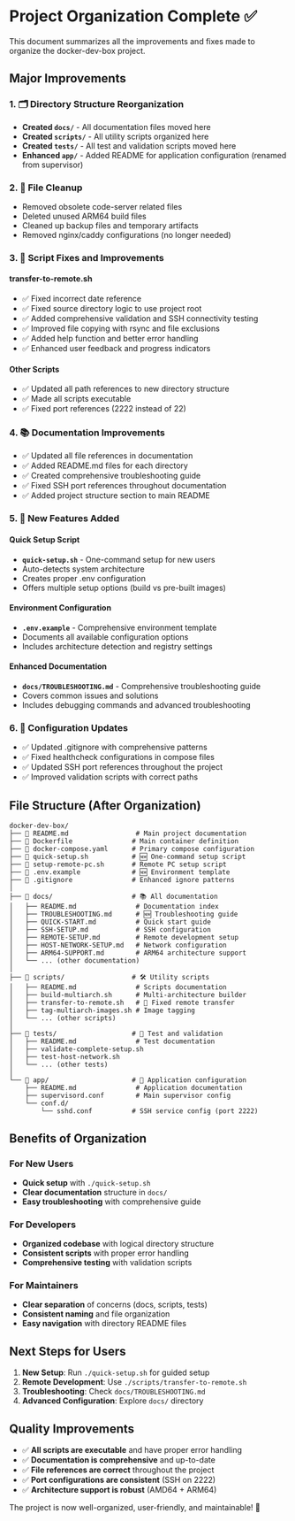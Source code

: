 # Project Organization Complete ✅

This document summarizes all the improvements and fixes made to organize the docker-dev-box project.

## Major Improvements

### 1. 🗂️ Directory Structure Reorganization
- **Created `docs/`** - All documentation files moved here
- **Created `scripts/`** - All utility scripts organized here  
- **Created `tests/`** - All test and validation scripts moved here
- **Enhanced `app/`** - Added README for application configuration (renamed from supervisor)

### 2. 🧹 File Cleanup
- Removed obsolete code-server related files
- Deleted unused ARM64 build files
- Cleaned up backup files and temporary artifacts
- Removed nginx/caddy configurations (no longer needed)

### 3. 🔧 Script Fixes and Improvements

#### transfer-to-remote.sh
- ✅ Fixed incorrect date reference
- ✅ Fixed source directory logic to use project root
- ✅ Added comprehensive validation and SSH connectivity testing
- ✅ Improved file copying with rsync and file exclusions
- ✅ Added help function and better error handling
- ✅ Enhanced user feedback and progress indicators

#### Other Scripts
- ✅ Updated all path references to new directory structure
- ✅ Made all scripts executable
- ✅ Fixed port references (2222 instead of 22)

### 4. 📚 Documentation Improvements
- ✅ Updated all file references in documentation
- ✅ Added README.md files for each directory
- ✅ Created comprehensive troubleshooting guide
- ✅ Fixed SSH port references throughout documentation
- ✅ Added project structure section to main README

### 5. 🚀 New Features Added

#### Quick Setup Script
- **`quick-setup.sh`** - One-command setup for new users
- Auto-detects system architecture
- Creates proper .env configuration
- Offers multiple setup options (build vs pre-built images)

#### Environment Configuration
- **`.env.example`** - Comprehensive environment template
- Documents all available configuration options
- Includes architecture detection and registry settings

#### Enhanced Documentation
- **`docs/TROUBLESHOOTING.md`** - Comprehensive troubleshooting guide
- Covers common issues and solutions
- Includes debugging commands and advanced troubleshooting

### 6. 🔧 Configuration Updates
- ✅ Updated .gitignore with comprehensive patterns
- ✅ Fixed healthcheck configurations in compose files
- ✅ Updated SSH port references throughout the project
- ✅ Improved validation scripts with correct paths

## File Structure (After Organization)

```
docker-dev-box/
├── 📄 README.md                 # Main project documentation
├── 📄 Dockerfile               # Main container definition
├── 📄 docker-compose.yaml      # Primary compose configuration
├── 📄 quick-setup.sh           # 🆕 One-command setup script
├── 📄 setup-remote-pc.sh       # Remote PC setup script
├── 📄 .env.example             # 🆕 Environment template
├── 📄 .gitignore               # Enhanced ignore patterns
│
├── 📁 docs/                    # 📚 All documentation
│   ├── README.md               # Documentation index
│   ├── TROUBLESHOOTING.md      # 🆕 Troubleshooting guide
│   ├── QUICK-START.md          # Quick start guide
│   ├── SSH-SETUP.md            # SSH configuration
│   ├── REMOTE-SETUP.md         # Remote development setup
│   ├── HOST-NETWORK-SETUP.md   # Network configuration
│   ├── ARM64-SUPPORT.md        # ARM64 architecture support
│   └── ... (other documentation)
│
├── 📁 scripts/                 # 🛠️ Utility scripts
│   ├── README.md               # Scripts documentation
│   ├── build-multiarch.sh      # Multi-architecture builder
│   ├── transfer-to-remote.sh   # 🔧 Fixed remote transfer
│   ├── tag-multiarch-images.sh # Image tagging
│   └── ... (other scripts)
│
├── 📁 tests/                   # 🧪 Test and validation
│   ├── README.md               # Test documentation
│   ├── validate-complete-setup.sh
│   ├── test-host-network.sh
│   └── ... (other tests)
│
└── 📁 app/                     # 🔧 Application configuration
    ├── README.md               # Application documentation
    ├── supervisord.conf        # Main supervisor config
    └── conf.d/
        └── sshd.conf          # SSH service config (port 2222)
```

## Benefits of Organization

### For New Users
- **Quick setup** with `./quick-setup.sh`
- **Clear documentation** structure in `docs/`
- **Easy troubleshooting** with comprehensive guide

### For Developers
- **Organized codebase** with logical directory structure
- **Consistent scripts** with proper error handling
- **Comprehensive testing** with validation scripts

### For Maintainers
- **Clear separation** of concerns (docs, scripts, tests)
- **Consistent naming** and file organization
- **Easy navigation** with directory README files

## Next Steps for Users

1. **New Setup**: Run `./quick-setup.sh` for guided setup
2. **Remote Development**: Use `./scripts/transfer-to-remote.sh` 
3. **Troubleshooting**: Check `docs/TROUBLESHOOTING.md`
4. **Advanced Configuration**: Explore `docs/` directory

## Quality Improvements

- ✅ **All scripts are executable** and have proper error handling
- ✅ **Documentation is comprehensive** and up-to-date
- ✅ **File references are correct** throughout the project
- ✅ **Port configurations are consistent** (SSH on 2222)
- ✅ **Architecture support is robust** (AMD64 + ARM64)

The project is now well-organized, user-friendly, and maintainable! 🎉
